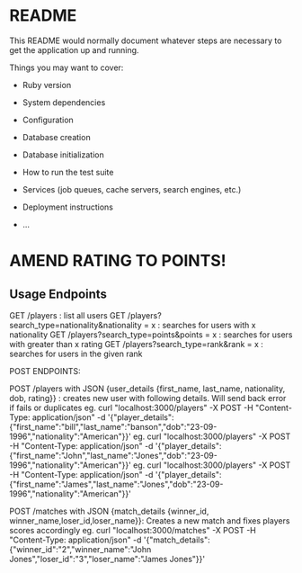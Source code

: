 # README

This README would normally document whatever steps are necessary to get the
application up and running.

Things you may want to cover:

* Ruby version

* System dependencies

* Configuration

* Database creation

* Database initialization

* How to run the test suite

* Services (job queues, cache servers, search engines, etc.)

* Deployment instructions

* ...

# AMEND RATING TO POINTS!

## Usage Endpoints

GET /players : list all users
GET /players?search_type=nationality&nationality = x : searches for users with x nationality
GET /players?search_type=points&points = x : searches for users with greater than x rating
GET /players?search_type=rank&rank = x : searches for users in the given rank

POST ENDPOINTS:

POST /players with JSON {user_details {first_name, last_name, nationality, dob, rating}} : creates new user with following details. Will send back error if fails or duplicates
eg. curl "localhost:3000/players" -X POST -H "Content-Type: application/json" -d '{"player_details": {"first_name":"bill","last_name":"banson","dob":"23-09-1996","nationality":"American"}}'
eg. curl "localhost:3000/players" -X POST -H "Content-Type: application/json" -d '{"player_details": {"first_name":"John","last_name":"Jones","dob":"23-09-1996","nationality":"American"}}'
eg. curl "localhost:3000/players" -X POST -H "Content-Type: application/json" -d '{"player_details": {"first_name":"James","last_name":"Jones","dob":"23-09-1996","nationality":"American"}}'

POST /matches with JSON {match_details {winner_id, winner_name,loser_id,loser_name}}: Creates a new match and fixes players scores accordingly
eg. curl "localhost:3000/matches" -X POST -H "Content-Type: application/json" -d '{"match_details": {"winner_id":"2","winner_name":"John Jones","loser_id":"3","loser_name":"James Jones"}}'